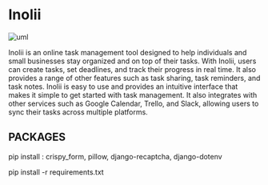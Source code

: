 # Inolii
![uml](https://user-images.githubusercontent.com/96482486/215269050-591ee74d-9ca2-4e19-9299-e17e0bed89e0.png)

Inolii is an online task management tool designed to help individuals and small businesses stay organized and on top of their tasks. With Inolii, users can create tasks, set deadlines, and track their progress in real time. It also provides a range of other features such as task sharing, task reminders, and task notes. Inolii is easy to use and provides an intuitive interface that makes it simple to get started with task management. It also integrates with other services such as Google Calendar, Trello, and Slack, allowing users to sync their tasks across multiple platforms.

## PACKAGES

pip install : crispy_form, pillow, django-recaptcha, django-dotenv

pip install -r requirements.txt
